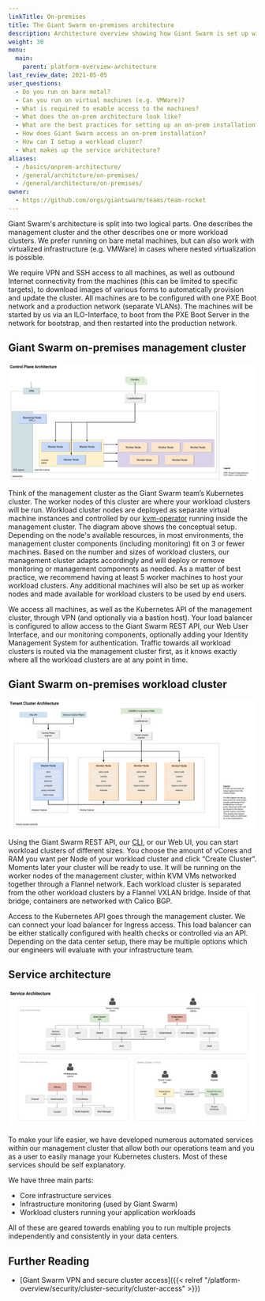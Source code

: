 ```yaml
---
linkTitle: On-premises
title: The Giant Swarm on-premises architecture
description: Architecture overview showing how Giant Swarm is set up within a customer data center on bare metal or virtual machines, using KVM as a virtualization layer.
weight: 30
menu:
  main:
    parent: platform-overview-architecture
last_review_date: 2021-05-05
user_questions:
  - Do you run on bare metal?
  - Can you run on virtual machines (e.g. VMWare)?
  - What is required to enable access to the machines?
  - What does the on-prem architecture look like?
  - What are the best practices for setting up an on-prem installation?
  - How does Giant Swarm access an on-prem installation?
  - How can I setup a workload cluser?
  - What makes up the service architecture?
aliases:
  - /basics/onprem-architecture/
  - /general/architcture/on-premises/
  - /general/architecture/on-premises/
owner:
  - https://github.com/orgs/giantswarm/teams/team-rocket
---
```


Giant Swarm's architecture is split into two logical parts. One describes the management cluster and the other describes one or more workload clusters. We prefer running on bare metal machines, but can also work with virtualized infrastructure (e.g. VMWare) in cases where nested virtualization is possible.

We require VPN and SSH access to all machines, as well as outbound Internet connectivity from the machines (this can be limited to specific targets), to download images of various forms to automatically provision and update the cluster. All machines are to be configured with one PXE Boot network and a production network (separate VLANs). The machines will be started by us via an ILO-Interface, to boot from the PXE Boot Server in the network for bootstrap, and then restarted into the production network.

## Giant Swarm on-premises management cluster

![On-premises Control Plane architecture](architecture-onprem-control-plane.png)

Think of the management cluster as the Giant Swarm team’s Kubernetes cluster. The worker nodes of this cluster are where your workload clusters will be run. Workload cluster nodes are deployed as separate virtual machine instances and controlled by our [kvm-operator](https://github.com/giantswarm/kvm-operator/) running inside the management cluster. The diagram above shows the conceptual setup. Depending on the node's available resources, in most environments, the management cluster components (including monitoring) fit on 3 or fewer machines. Based on the number and sizes of workload clusters, our management cluster adapts accordingly and will deploy or remove monitoring or management components as needed. As a matter of best practice, we recommend having at least 5 worker machines to host your workload clusters. Any additional machines will also be set up as worker nodes and made available for workload clusters to be used by end users.

We access all machines, as well as the Kubernetes API of the management cluster, through VPN (and optionally via a bastion host). Your load balancer is configured to allow access to the Giant Swarm REST API, our Web User Interface, and our monitoring components, optionally adding your Identity Management System for authentication. Traffic towards all workload clusters is routed via the management cluster first, as it knows exactly where all the workload clusters are at any point in time.

## Giant Swarm on-premises workload cluster

![On-premises workload cluster architecture](architecture-onprem-tenant-cluster.png)

Using the Giant Swarm REST API, our [CLI](https://github.com/giantswarm/gsctl), or our Web UI, you can start workload clusters of different sizes. You choose the amount of vCores and RAM you want per Node of your workload cluster and click “Create Cluster”. Moments later your cluster will be ready to use. It will be running on the worker nodes of the management cluster, within KVM VMs networked together through a Flannel network. Each workload cluster is separated from the other workload clusters by a Flannel VXLAN bridge. Inside of that bridge, containers are networked with Calico BGP.

Access to the Kubernetes API goes through the management cluster. We can connect your load balancer for Ingress access. This load balancer can be either statically configured with health checks or controlled via an API. Depending on the data center setup, there may be multiple options which our engineers will evaluate with your infrastructure team.

## Service architecture

![Service Architecture](architecture-onprem-services.png)

To make your life easier, we have developed numerous automated services within our management cluster that allow both our operations team and you as a user to easily manage your Kubernetes clusters. Most of these services should be self explanatory.

We have three main parts:

* Core infrastructure services
* Infrastructure monitoring (used by Giant Swarm)
* Workload clusters running your application workloads

All of these are geared towards enabling you to run multiple projects independently and consistently in your data centers.

## Further Reading

* [Giant Swarm VPN and secure cluster access]({{< relref "/platform-overview/security/cluster-security/cluster-access" >}})
